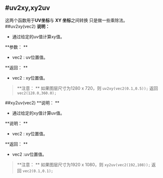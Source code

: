 #uv2xy,xy2uv
---
这两个函数用于**UV坐标**与 **XY 坐标**之间转换
只是做一些乘除法。
##uv2xy(vec2)
**说明：**

 - 通过给定的uv值计算xy值。

**参数： **

- vec2 : uv位置值。

**返回： **

- vec2 : xy位置值。

> **注意： **
>  如果图层尺寸为1280 x 720，则 ```uv2xy(vec2(0.1,0.5));``` 返回 ```vec2(128.0,360.0);```

##xy2uv(vec2)
**说明： **

 - 通过给定的xy值计算uv值。

**说明： **

- vec2 : xy位置值。

**返回： **

- vec2 :uv位置值。

> **注意： **
>  如果图层尺寸为1920 x 1080，则 ```xy2uv(vec2(192,108));``` 返回 ```vec2(0.1,0.1);```
